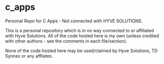 # c_apps
Personal Repo for C Apps - Not connected with HYVE SOLUTIONS.

This is a personal repository which is in no way connected to or affiliated with Hyve Solutions.
All of the code hosted here is my own (unless credited with other authors - see the comments in each file/section).

None of the code hosted here may be used/claimed by Hyve Solutions, TD Synnex or any affliates.
